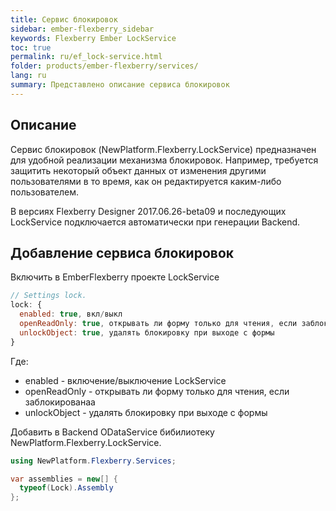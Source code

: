 ```yaml
---
title: Сервис блокировок
sidebar: ember-flexberry_sidebar
keywords: Flexberry Ember LockService
toc: true
permalink: ru/ef_lock-service.html
folder: products/ember-flexberry/services/
lang: ru
summary: Представлено описание сервиса блокировок
---
```


## Описание

Сервис блокировок (NewPlatform.Flexberry.LockService) предназначен для удобной реализации механизма блокировок. Например, требуется защитить некоторый объект данных от изменения другими пользователями в то время, как он редактируется каким-либо пользователем.

В версиях Flexberry Designer 2017.06.26-beta09 и последующих LockService подключается автоматически при генерации Backend.

## Добавление сервиса блокировок

Включить в EmberFlexberry проекте LockService

```js
// Settings lock.
lock: {
  enabled: true, вкл/выкл
  openReadOnly: true, открывать ли форму только для чтения, если заблокированаа
  unlockObject: true, удалять блокировку при выходе с формы
}
```

Где:
* enabled - включение/выключение LockService
* openReadOnly - открывать ли форму только для чтения, если заблокированаа
* unlockObject - удалять блокировку при выходе с формы

Добавить в Backend ODataService бибилиотеку NewPlatform.Flexberry.LockService.

```cs
using NewPlatform.Flexberry.Services;
```

```cs
var assemblies = new[] {
  typeof(Lock).Assembly
};
```
